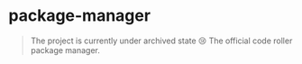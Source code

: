 # package-manager
> The project is currently under archived state 😢
The official code roller package manager.
